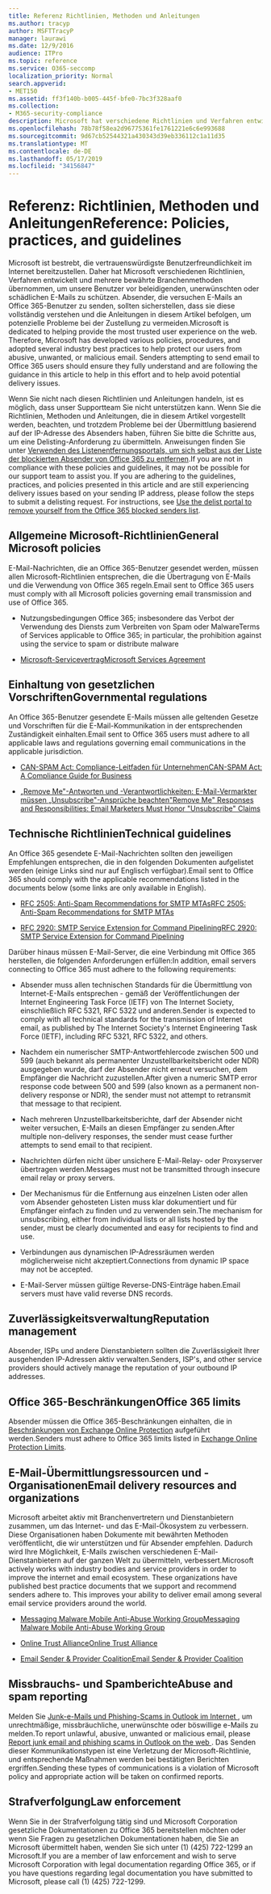 ```yaml
---
title: Referenz Richtlinien, Methoden und Anleitungen
ms.author: tracyp
author: MSFTTracyP
manager: laurawi
ms.date: 12/9/2016
audience: ITPro
ms.topic: reference
ms.service: O365-seccomp
localization_priority: Normal
search.appverid:
- MET150
ms.assetid: ff3f140b-b005-445f-bfe0-7bc3f328aaf0
ms.collection:
- M365-security-compliance
description: Microsoft hat verschiedene Richtlinien und Verfahren entwickelt und mehrere bewährte Methoden für die Industrie eingeführt, um unsere Benutzer vor missbräuchlichen, unerwünschten oder böswilligen e-Mails zu schützen.
ms.openlocfilehash: 78b78f58ea2d96775361fe1761221e6c6e993688
ms.sourcegitcommit: 9d67cb52544321a430343d39eb336112c1a11d35
ms.translationtype: MT
ms.contentlocale: de-DE
ms.lasthandoff: 05/17/2019
ms.locfileid: "34156847"
---
```

# <a name="reference-policies-practices-and-guidelines"></a><span data-ttu-id="d3d07-103">Referenz: Richtlinien, Methoden und Anleitungen</span><span class="sxs-lookup"><span data-stu-id="d3d07-103">Reference: Policies, practices, and guidelines</span></span>
  
<span data-ttu-id="d3d07-p101">Microsoft ist bestrebt, die vertrauenswürdigste Benutzerfreundlichkeit im Internet bereitzustellen. Daher hat Microsoft verschiedenen Richtlinien, Verfahren entwickelt und mehrere bewährte Branchenmethoden übernommen, um unsere Benutzer vor beleidigenden, unerwünschten oder schädlichen E-Mails zu schützen. Absender, die versuchen E-Mails an Office 365-Benutzer zu senden, sollten sicherstellen, dass sie diese vollständig verstehen und die Anleitungen in diesem Artikel befolgen, um potenzielle Probleme bei der Zustellung zu vermeiden.</span><span class="sxs-lookup"><span data-stu-id="d3d07-p101">Microsoft is dedicated to helping provide the most trusted user experience on the web. Therefore, Microsoft has developed various policies, procedures, and adopted several industry best practices to help protect our users from abusive, unwanted, or malicious email. Senders attempting to send email to Office 365 users should ensure they fully understand and are following the guidance in this article to help in this effort and to help avoid potential delivery issues.</span></span>
  
<span data-ttu-id="d3d07-p102">Wenn Sie nicht nach diesen Richtlinien und Anleitungen handeln, ist es möglich, dass unser Supportteam Sie nicht unterstützen kann. Wenn Sie die Richtlinien, Methoden und Anleitungen, die in diesem Artikel vorgestellt werden, beachten, und trotzdem Probleme bei der Übermittlung basierend auf der IP-Adresse des Absenders haben, führen Sie bitte die Schritte aus, um eine Delisting-Anforderung zu übermitteln. Anweisungen finden Sie unter [Verwenden des Listenentfernungsportals, um sich selbst aus der Liste der blockierten Absender von Office 365 zu entfernen](use-the-delist-portal-to-remove-yourself-from-the-office-365-blocked-senders-lis.md).</span><span class="sxs-lookup"><span data-stu-id="d3d07-p102">If you are not in compliance with these policies and guidelines, it may not be possible for our support team to assist you. If you are adhering to the guidelines, practices, and policies presented in this article and are still experiencing delivery issues based on your sending IP address, please follow the steps to submit a delisting request. For instructions, see [Use the delist portal to remove yourself from the Office 365 blocked senders list](use-the-delist-portal-to-remove-yourself-from-the-office-365-blocked-senders-lis.md).</span></span>
  
## <a name="general-microsoft-policies"></a><span data-ttu-id="d3d07-110">Allgemeine Microsoft-Richtlinien</span><span class="sxs-lookup"><span data-stu-id="d3d07-110">General Microsoft policies</span></span>
<span data-ttu-id="d3d07-111"><a name="GenMsftPolicies"> </a></span><span class="sxs-lookup"><span data-stu-id="d3d07-111"></span></span>

<span data-ttu-id="d3d07-112">E-Mail-Nachrichten, die an Office 365-Benutzer gesendet werden, müssen allen Microsoft-Richtlinien entsprechen, die die Übertragung von E-Mails und die Verwendung von Office 365 regeln.</span><span class="sxs-lookup"><span data-stu-id="d3d07-112">Email sent to Office 365 users must comply with all Microsoft policies governing email transmission and use of Office 365.</span></span>
  
- <span data-ttu-id="d3d07-113">Nutzungsbedingungen Office 365; insbesondere das Verbot der Verwendung des Diensts zum Verbreiten von Spam oder Malware</span><span class="sxs-lookup"><span data-stu-id="d3d07-113">Terms of Services applicable to Office 365; in particular, the prohibition against using the service to spam or distribute malware</span></span>
    
- [<span data-ttu-id="d3d07-114">Microsoft-Servicevertrag</span><span class="sxs-lookup"><span data-stu-id="d3d07-114">Microsoft Services Agreement</span></span>](https://www.microsoft.com/servicesagreement/)
    
## <a name="governmental-regulations"></a><span data-ttu-id="d3d07-115">Einhaltung von gesetzlichen Vorschriften</span><span class="sxs-lookup"><span data-stu-id="d3d07-115">Governmental regulations</span></span>
<span data-ttu-id="d3d07-116"><a name="GovtRegulations"> </a></span><span class="sxs-lookup"><span data-stu-id="d3d07-116"></span></span>

<span data-ttu-id="d3d07-117">An Office 365-Benutzer gesendete E-Mails müssen alle geltenden Gesetze und Vorschriften für die E-Mail-Kommunikation in der entsprechenden Zuständigkeit einhalten.</span><span class="sxs-lookup"><span data-stu-id="d3d07-117">Email sent to Office 365 users must adhere to all applicable laws and regulations governing email communications in the applicable jurisdiction.</span></span>
  
- [<span data-ttu-id="d3d07-118">CAN-SPAM Act: Compliance-Leitfaden für Unternehmen</span><span class="sxs-lookup"><span data-stu-id="d3d07-118">CAN-SPAM Act: A Compliance Guide for Business</span></span>](https://www.ftc.gov/tips-advice/business-center/guidance/can-spam-act-compliance-guide-business)
    
- [<span data-ttu-id="d3d07-119">„Remove Me"-Antworten und -Verantwortlichkeiten: E-Mail-Vermarkter müssen „Unsubscribe"-Ansprüche beachten</span><span class="sxs-lookup"><span data-stu-id="d3d07-119">"Remove Me" Responses and Responsibilities: Email Marketers Must Honor "Unsubscribe" Claims</span></span>](https://www.lawpublish.com/ftc-emai-marketers-unsubscribe-claims.mdl)
    
## <a name="technical-guidelines"></a><span data-ttu-id="d3d07-120">Technische Richtlinien</span><span class="sxs-lookup"><span data-stu-id="d3d07-120">Technical guidelines</span></span>
<span data-ttu-id="d3d07-121"><a name="TechGuidelines"> </a></span><span class="sxs-lookup"><span data-stu-id="d3d07-121"></span></span>

<span data-ttu-id="d3d07-122">An Office 365 gesendete E-Mail-Nachrichten sollten den jeweiligen Empfehlungen entsprechen, die in den folgenden Dokumenten aufgelistet werden (einige Links sind nur auf Englisch verfügbar).</span><span class="sxs-lookup"><span data-stu-id="d3d07-122">Email sent to Office 365 should comply with the applicable recommendations listed in the documents below (some links are only available in English).</span></span>
  
- [<span data-ttu-id="d3d07-123">RFC 2505: Anti-Spam Recommendations for SMTP MTAs</span><span class="sxs-lookup"><span data-stu-id="d3d07-123">RFC 2505: Anti-Spam Recommendations for SMTP MTAs</span></span>](https://www.ietf.org/rfc/rfc2505.txt)
    
- [<span data-ttu-id="d3d07-124">RFC 2920: SMTP Service Extension for Command Pipelining</span><span class="sxs-lookup"><span data-stu-id="d3d07-124">RFC 2920: SMTP Service Extension for Command Pipelining</span></span>](https://www.ietf.org/rfc/rfc2920.txt)
    
<span data-ttu-id="d3d07-125">Darüber hinaus müssen E-Mail-Server, die eine Verbindung mit Office 365 herstellen, die folgenden Anforderungen erfüllen:</span><span class="sxs-lookup"><span data-stu-id="d3d07-125">In addition, email servers connecting to Office 365 must adhere to the following requirements:</span></span>
  
- <span data-ttu-id="d3d07-126">Absender muss allen technischen Standards für die Übermittlung von Internet-E-Mails entsprechen - gemäß der Veröffentlichungen der Internet Engineering Task Force (IETF) von The Internet Society, einschließlich RFC 5321, RFC 5322 und anderen.</span><span class="sxs-lookup"><span data-stu-id="d3d07-126">Sender is expected to comply with all technical standards for the transmission of Internet email, as published by The Internet Society's Internet Engineering Task Force (IETF), including RFC 5321, RFC 5322, and others.</span></span> 
    
- <span data-ttu-id="d3d07-127">Nachdem ein numerischer SMTP-Antwortfehlercode zwischen 500 und 599 (auch bekannt als permanenter Unzustellbarkeitsbericht oder NDR) ausgegeben wurde, darf der Absender nicht erneut versuchen, dem Empfänger die Nachricht zuzustellen.</span><span class="sxs-lookup"><span data-stu-id="d3d07-127">After given a numeric SMTP error response code between 500 and 599 (also known as a permanent non-delivery response or NDR), the sender must not attempt to retransmit that message to that recipient.</span></span>
    
- <span data-ttu-id="d3d07-128">Nach mehreren Unzustellbarkeitsberichte, darf der Absender nicht weiter versuchen, E-Mails an diesen Empfänger zu senden.</span><span class="sxs-lookup"><span data-stu-id="d3d07-128">After multiple non-delivery responses, the sender must cease further attempts to send email to that recipient.</span></span>
    
- <span data-ttu-id="d3d07-129">Nachrichten dürfen nicht über unsichere E-Mail-Relay- oder Proxyserver übertragen werden.</span><span class="sxs-lookup"><span data-stu-id="d3d07-129">Messages must not be transmitted through insecure email relay or proxy servers.</span></span>
    
- <span data-ttu-id="d3d07-130">Der Mechanismus für die Entfernung aus einzelnen Listen oder allen vom Absender gehosteten Listen muss klar dokumentiert und für Empfänger einfach zu finden und zu verwenden sein.</span><span class="sxs-lookup"><span data-stu-id="d3d07-130">The mechanism for unsubscribing, either from individual lists or all lists hosted by the sender, must be clearly documented and easy for recipients to find and use.</span></span>
    
- <span data-ttu-id="d3d07-131">Verbindungen aus dynamischen IP-Adressräumen werden möglicherweise nicht akzeptiert.</span><span class="sxs-lookup"><span data-stu-id="d3d07-131">Connections from dynamic IP space may not be accepted.</span></span>
    
- <span data-ttu-id="d3d07-132">E-Mail-Server müssen gültige Reverse-DNS-Einträge haben.</span><span class="sxs-lookup"><span data-stu-id="d3d07-132">Email servers must have valid reverse DNS records.</span></span>
    
## <a name="reputation-management"></a><span data-ttu-id="d3d07-133">Zuverlässigkeitsverwaltung</span><span class="sxs-lookup"><span data-stu-id="d3d07-133">Reputation management</span></span>
<span data-ttu-id="d3d07-134"><a name="RepManagement"> </a></span><span class="sxs-lookup"><span data-stu-id="d3d07-134"></span></span>

<span data-ttu-id="d3d07-135">Absender, ISPs und andere Dienstanbietern sollten die Zuverlässigkeit Ihrer ausgehenden IP-Adressen aktiv verwalten.</span><span class="sxs-lookup"><span data-stu-id="d3d07-135">Senders, ISP's, and other service providers should actively manage the reputation of your outbound IP addresses.</span></span>
  
## <a name="office-365-limits"></a><span data-ttu-id="d3d07-136">Office 365-Beschränkungen</span><span class="sxs-lookup"><span data-stu-id="d3d07-136">Office 365 limits</span></span>
<span data-ttu-id="d3d07-137"><a name="sectionSection4"> </a></span><span class="sxs-lookup"><span data-stu-id="d3d07-137"></span></span>

<span data-ttu-id="d3d07-138">Absender müssen die Office 365-Beschränkungen einhalten, die in [Beschränkungen von Exchange Online Protection](https://technet.microsoft.com/library/exchange-online-protection-limits.aspx) aufgeführt werden.</span><span class="sxs-lookup"><span data-stu-id="d3d07-138">Senders must adhere to Office 365 limits listed in [Exchange Online Protection Limits](https://technet.microsoft.com/library/exchange-online-protection-limits.aspx).</span></span>
  
## <a name="email-delivery-resources-and-organizations"></a><span data-ttu-id="d3d07-139">E-Mail-Übermittlungsressourcen und -Organisationen</span><span class="sxs-lookup"><span data-stu-id="d3d07-139">Email delivery resources and organizations</span></span>
<span data-ttu-id="d3d07-140"><a name="sectionSection5"> </a></span><span class="sxs-lookup"><span data-stu-id="d3d07-140"></span></span>

<span data-ttu-id="d3d07-p103">Microsoft arbeitet aktiv mit Branchenvertretern und Dienstanbietern zusammen, um das Internet- und das E-Mail-Ökosystem zu verbessern. Diese Organisationen haben Dokumente mit bewährten Methoden veröffentlicht, die wir unterstützen und für Absender empfehlen. Dadurch wird Ihre Möglichkeit, E-Mails zwischen verschiedenen E-Mail-Dienstanbietern auf der ganzen Welt zu übermitteln, verbessert.</span><span class="sxs-lookup"><span data-stu-id="d3d07-p103">Microsoft actively works with industry bodies and service providers in order to improve the internet and email ecosystem. These organizations have published best practice documents that we support and recommend senders adhere to. This improves your ability to deliver email among several email service providers around the world.</span></span>
  
- [<span data-ttu-id="d3d07-144">Messaging Malware Mobile Anti-Abuse Working Group</span><span class="sxs-lookup"><span data-stu-id="d3d07-144">Messaging Malware Mobile Anti-Abuse Working Group</span></span>](https://www.m3aawg.org/)
    
- [<span data-ttu-id="d3d07-145">Online Trust Alliance</span><span class="sxs-lookup"><span data-stu-id="d3d07-145">Online Trust Alliance </span></span>](https://www.otalliance.org/resources)
    
- [<span data-ttu-id="d3d07-146">Email Sender &amp; Provider Coalition</span><span class="sxs-lookup"><span data-stu-id="d3d07-146">Email Sender &amp; Provider Coalition</span></span>](http://www.espcoalition.org/)
    
## <a name="abuse-and-spam-reporting"></a><span data-ttu-id="d3d07-147">Missbrauchs- und Spamberichte</span><span class="sxs-lookup"><span data-stu-id="d3d07-147">Abuse and spam reporting</span></span>
<span data-ttu-id="d3d07-148"><a name="AbuseSpamReports"> </a></span><span class="sxs-lookup"><span data-stu-id="d3d07-148"></span></span>

<span data-ttu-id="d3d07-149">Melden Sie [Junk-e-Mails und Phishing-Scams in Outlook im Internet ](report-junk-email-and-phishing-scams-in-outlook-on-the-web-eop.md), um unrechtmäßige, missbräuchliche, unerwünschte oder böswillige e-Mails zu melden.</span><span class="sxs-lookup"><span data-stu-id="d3d07-149">To report unlawful, abusive, unwanted or malicious email, please [Report junk email and phishing scams in Outlook on the web ](report-junk-email-and-phishing-scams-in-outlook-on-the-web-eop.md).</span></span> <span data-ttu-id="d3d07-150">Das Senden dieser Kommunikationstypen ist eine Verletzung der Microsoft-Richtlinie, und entsprechende Maßnahmen werden bei bestätigten Berichten ergriffen.</span><span class="sxs-lookup"><span data-stu-id="d3d07-150">Sending these types of communications is a violation of Microsoft policy and appropriate action will be taken on confirmed reports.</span></span>
  
## <a name="law-enforcement"></a><span data-ttu-id="d3d07-151">Strafverfolgung</span><span class="sxs-lookup"><span data-stu-id="d3d07-151">Law enforcement</span></span>
<span data-ttu-id="d3d07-152"><a name="sectionSection7"> </a></span><span class="sxs-lookup"><span data-stu-id="d3d07-152"></span></span>

<span data-ttu-id="d3d07-153">Wenn Sie in der Strafverfolgung tätig sind und Microsoft Corporation gesetzliche Dokumentationen zu Office 365 bereitstellen möchten oder wenn Sie Fragen zu gesetzlichen Dokumentationen haben, die Sie an Microsoft übermittelt haben, wenden Sie sich unter (1) (425) 722-1299 an Microsoft.</span><span class="sxs-lookup"><span data-stu-id="d3d07-153">If you are a member of law enforcement and wish to serve Microsoft Corporation with legal documentation regarding Office 365, or if you have questions regarding legal documentation you have submitted to Microsoft, please call (1) (425) 722-1299.</span></span>
  

